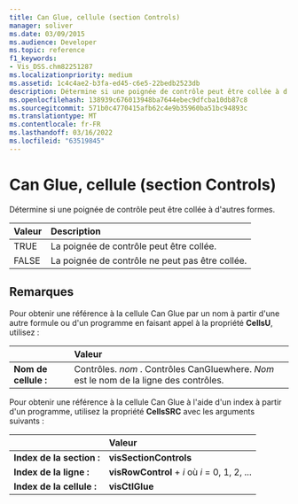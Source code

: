 ```yaml
---
title: Can Glue, cellule (section Controls)
manager: soliver
ms.date: 03/09/2015
ms.audience: Developer
ms.topic: reference
f1_keywords:
- Vis_DSS.chm82251287
ms.localizationpriority: medium
ms.assetid: 1c4c4ae2-b3fa-ed45-c6e5-22bedb2523db
description: Détermine si une poignée de contrôle peut être collée à d'autres formes.
ms.openlocfilehash: 138939c676013948ba7644ebec9dfcba10db87c8
ms.sourcegitcommit: 571b0c4770415afb62c4e9b35960ba51bc94893c
ms.translationtype: MT
ms.contentlocale: fr-FR
ms.lasthandoff: 03/16/2022
ms.locfileid: "63519845"
---
```

# <a name="can-glue-cell-controls-section"></a>Can Glue, cellule (section Controls)

Détermine si une poignée de contrôle peut être collée à d'autres formes.
  
|**Valeur**|**Description**|
|:-----|:-----|
| TRUE  <br/> | La poignée de contrôle peut être collée. |
| FALSE  <br/> | La poignée de contrôle ne peut pas être collée. |

## <a name="remarks"></a>Remarques

Pour obtenir une référence à la cellule Can Glue par un nom à partir d'une autre formule ou d'un programme en faisant appel à la propriété **CellsU**, utilisez :
  
||Valeur |
|:-----|:-----|
| **Nom de cellule :**  <br/> | Contrôles. *nom* . Contrôles CanGluewhere. *Nom* est le nom de la ligne des contrôles. |

Pour obtenir une référence à la cellule Can Glue à l'aide d'un index à partir d'un programme, utilisez la propriété **CellsSRC** avec les arguments suivants :
  
||Valeur |
|:-----|:-----|
| **Index de la section :**  <br/> |**visSectionControls** <br/> |
| **Index de la ligne :**  <br/> |**visRowControl** +   *i* où *i* = 0, 1, 2, ... |
| **Index de la cellule :**  <br/> |**visCtlGlue** <br/> |
